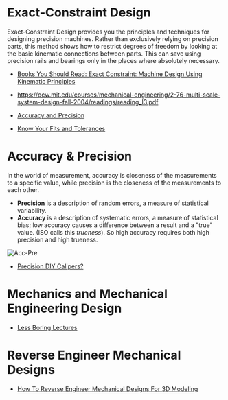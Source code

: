 
# Exact-Constraint Design
Exact-Constraint Design
provides you the principles and techniques for designing precision machines.
Rather than exclusively relying on precision parts, this method shows how to
restrict degrees of freedom by looking at the basic kinematic connections between parts.
This can save using precision rails and bearings only in the places where absolutely necessary.


* [Books You Should Read: Exact Constraint: Machine Design Using Kinematic Principles](https://hackaday.com/2019/09/11/books-you-should-read-exact-constraint-machine-design-using-kinematic-principles/)
* https://ocw.mit.edu/courses/mechanical-engineering/2-76-multi-scale-system-design-fall-2004/readings/reading_l3.pdf

* [Accuracy and Precision](https://en.wikipedia.org/wiki/Accuracy_and_precision)
* [Know Your Fits and Tolerances](https://hackaday.com/2019/02/25/know-your-fits-and-tolerances/)



# Accuracy & Precision
In the world of measurement,
accuracy is closeness of the measurements to a specific value,
while precision is the closeness of the measurements to each other.

* **Precision** is a description of random errors, a measure of statistical variability.
* **Accuracy** is a description of systematic errors, a measure of statistical bias;
low accuracy causes a difference between a result and a "true" value. (ISO calls this _trueness_).
So high accuracy requires both high precision and high trueness.

![Acc-Pre](https://en.wikipedia.org/wiki/Accuracy_and_precision#/media/File:Accuracy_and_precision.svg)

* [Precision DIY Calipers?](https://hackaday.com/2018/03/07/0-05-mm-precision-thats-a-moire/)

# Mechanics and Mechanical Engineering Design
* [Less Boring Lectures](https://www.youtube.com/channel/UCTbI4vFSVYsUQVIFfECaqRg)

# Reverse Engineer Mechanical Designs
* [How To Reverse Engineer Mechanical Designs For 3D Modeling](https://hackaday.com/2018/03/27/how-to-reverse-engineer-mechanical-designs-for-3d-modeling/)
